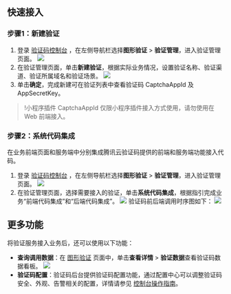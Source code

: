 ## 快速接入
### 步骤1：新建验证
1. 登录 [验证码控制台](https://console.cloud.tencent.com/captcha/graphical) ，在左侧导航栏选择**图形验证** > **验证管理**，进入验证管理页面。
![](https://main.qcloudimg.com/raw/e5b7eda15c7b0cd603585e7137ca71a8.png)
2. 在验证管理页面，单击**新建验证**，根据实际业务情况，设置验证名称、验证渠道、验证所属域名和验证场景。
![](https://main.qcloudimg.com/raw/60c65b3effc3c3f50d6c2a1da849ce29.png)
3. 单击**确定**，完成新建可在验证列表中查看验证码 CaptchaAppId 及 AppSecretKey。
> !小程序插件 CaptchaAppId 仅限小程序插件接入方式使用，请勿使用在 Web 前端接入。
### 步骤2：系统代码集成
在业务前端页面和服务端中分别集成腾讯云验证码提供的前端和服务端功能接入代码。
1. 登录 [验证码控制台](https://console.cloud.tencent.com/captcha/graphical) ，在左侧导航栏选择**图形验证** > **验证管理**，进入验证管理页面。
![](https://main.qcloudimg.com/raw/e5b7eda15c7b0cd603585e7137ca71a8.png)
2. 在验证管理页面，选择需要接入的验证，单击**系统代码集成**，根据指引完成业务“前端代码集成”和“后端代码集成”。
![](https://main.qcloudimg.com/raw/d89c4bc409707ea01b0344bf4f0b0a6c.png)
验证码前后端调用时序图如下：
![](https://main.qcloudimg.com/raw/04d9233930e87a4f45fab45f2efb2aa4.png)
## 更多功能
将验证服务接入业务后，还可以使用以下功能：
- **查询调用数据**：在 [图形验证](https://console.cloud.tencent.com/captcha/graphical) 页面中，单击**查看详情** > **验证数据**查看验证码数据看板。
![](https://main.qcloudimg.com/raw/b8704855f189f93f256904bb383d863c.png)
- **验证码配置**：验证码后台提供验证码配置功能，通过配置中心可以调整验证码安全、外观、告警相关的配置，详情请参见 [控制台操作指南](https://cloud.tencent.com/document/product/1110/36831)。
